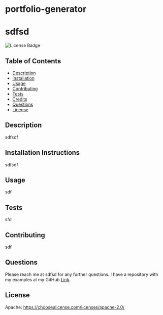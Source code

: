 # portfolio-generator

# sdfsd
  ![License Badge](https://img.shields.io/badge/License-Apache-brightgreen)

  ## Table of Contents
  * [Description](#description)
  * [Installation](#installation)
  * [Usage](#usage)
  * [Contributing](#contributing)
  * [Tests](#tests)
  * [Credits](#credits)
  * [Questions](#questions)
  * [License](#license)
  
  ## Description
  sdfsdf
  
  ## Installation Instructions
  sdfsdf
  
  ## Usage
  sdf
  
  ## Tests
  sfd
  
  ## Contributing
  sdf
  
  ## Questions
  Please reach me at sdfsd for any further questions. I have a repository with my examples at my GitHub [Link](https://github.com/sdfs).
  
  ## License 
Apache: https://choosealicense.com/licenses/apache-2.0/
